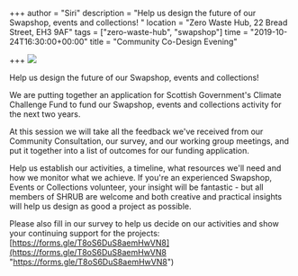 +++
author = "Siri"
description = "Help us design the future of our Swapshop, events and collections!  "
location = "Zero Waste Hub, 22 Bread Street, EH3 9AF"
tags = ["zero-waste-hub", "swapshop"]
time = "2019-10-24T16:30:00+00:00"
title = "Community Co-Design Evening"

+++
![](https://res.cloudinary.com/shrub-co-op/image/upload/v1571161804/shrubcoop.org/media/Community_Co-Design_Evening_osofrr.png)

Help us design the future of our Swapshop, events and collections!

We are putting together an application for Scottish Government's Climate Challenge Fund to fund our Swapshop, events and collections activity for the next two years.

At this session we will take all the feedback we've received from our Community Consultation, our survey, and our working group meetings, and put it together into a list of outcomes for our funding application.

Help us establish our activities, a timeline, what resources we'll need and how we monitor what we achieve. If you're an experienced Swapshop, Events or Collections volunteer, your insight will be fantastic - but all members of SHRUB are welcome and both creative and practical insights will help us design as good a project as possible.

Please also fill in our survey to help us decide on our activities and show your continuing support for the projects: [https://forms.gle/T8oS6DuS8aemHwVN8](https://forms.gle/T8oS6DuS8aemHwVN8 "https://forms.gle/T8oS6DuS8aemHwVN8")